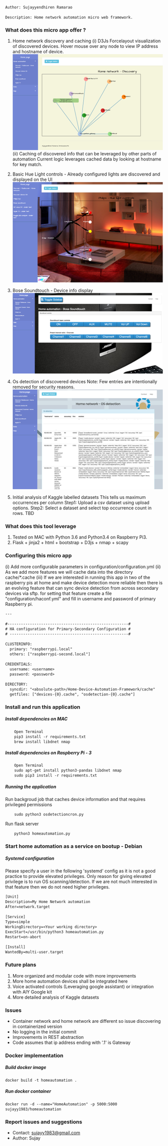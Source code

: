 ```
Author: Sujayyendhiren Ramarao

Description: Home network automation micro web framework.
```

### What does this micro app offer ?

1. Home network discovery and caching 
(i) D3Js Forcelayout visualization of discovered devices. Hover mouse over any node to view
       IP address and hostname of device.
       ![Discovered home network](/static/img/samplenw.png)
(ii) Caching of discovered info that can be leveraged by other parts of automation
        Current logic leverages cached data by looking at hostname for key match.

2. Basic Hue Light controls - Already configured lights are discovered and displayed on the UI
   ![Philips Hue view](/static/img/samplehue.png)

3. Bose Soundtouch - Device info display
   ![BoseSoundtouch view](/static/img/samplebose.png)

4. Os detection of discovered devices 
   Note: Few entries are intentionally removed for security reasons.
   ![OS detection of home devices](/static/img/sampleosdetect.png)

5. Initial analysis of Kaggle labelled datasets
   This tells us maximum occurrences per column
   Step1: Upload a csv dataset using upload options.
   Step2: Select a dataset and select top occurrence count in rows.
   TBD


### What does this tool leverage
1. Tested on MAC with Python 3.6 and Python3.4 on Raspberry Pi3.
2. Flask + jinja2 + html + bootstrap + D3js + nmap + scapy


### Configuring this micro app
(i) Add more configurable parameters in configuration/configuration.yml
(ii) As we add more features we will cache data into the directory cache/*.cache
(iii) If we are interested in running this app in two of the raspberry pis at home and make device detection more
      reliable then there is an evolving feature that can sync device detection from across secondary devices via sftp.
      for setting that feature create a file "configuration/haconf.yml" and fill in username and password of primary 
      Raspberry pi.

```
---

#------------------------------------------------------#
# HA configuration for Primary-Secondary Configuration #
# -----------------------------------------------------#

CLUSTERINFO:
  primary: "raspberrypi.local"
  others: ["raspberrypi-second.local"]

CREDENTIALS:
  username: <username> 
  password: <password> 

DIRECTORY:
  syncdir: "<absolute-path>/Home-Device-Automation-Framework/cache"
  getfiles: ["devices-{0}.cache", "osdetection-{0}.cache"]
```


### Install and run this application

##### Install dependencies on MAC

```
    Open Terminal
    pip3 install -r requirements.txt
    brew install libdnet nmap
```

##### Install dependencies on Raspberry Pi - 3
```
    Open Terminal
    sudo apt-get install python3-pandas libdnet nmap
    sudo pip3 install -r requirements.txt
```

##### Running the application
Run backgroud job that caches device information and that requires 
privileged permissions
```
    sudo python3 osdetectioncron.py
```

Run flask server
```
    python3 homeautomation.py
```

### Start home automation as a service on bootup - Debian

##### Systemd configuration

Please specify a user in the following 'systemd' config as it is not a 
good practice to provide elevated privileges. Only reason for giving
elevated privilege is to run OS scanning/detection. If we are not much
interested in that feature then we do not need higher privileges.

```
[Unit]
Description=My Home Network automation
After=network.target

[Service]
Type=simple
WorkingDirectory=<Your working directory>
ExecStart=/usr/bin/python3 homeautomation.py
Restart=on-abort

[Install]
WantedBy=multi-user.target
```

### Future plans
1. More organized and modular code with more improvements
2. More home automation devices shall be integrated here
3. Voice activated controls (Leveraging google assistant) 
   or integration with AIY Google kit
4. More detailed analysis of Kaggle datasets


### Issues
- Container network and home network are different so issue discovering in
  containerized version
- No logging in the initial commit
- Improvements in REST abstraction 
- Code assumes that ip address ending with '.1' is Gateway


### Docker implementation

##### Build docker image
```
docker build -t homeautomation .
```

##### Run docker container
```
docker run -d --name="HomeAutomation" -p 5000:5000 sujayy1983/homeautomation
```

### Report issues and suggestions
- Contact: sujayy1983@gmail.com
- Author: Sujay
